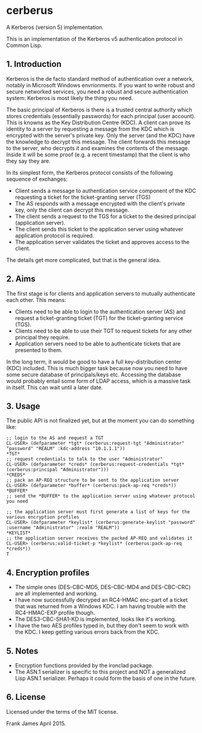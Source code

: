 # cerberus
A Kerberos (version 5) implementation.

This is an implementation of the Kerberos v5 authentication protocol in Common Lisp.

## 1. Introduction
Kerberos is the de facto standard method of authentication over a network, notably in Microsoft Windows envrionments.
If you want to write robust and secure networked services, you need a robust and secure authentication system: Kerberos is
most likely the thing you need.

The basic principal of Kerberos is there is a trusted central authority which stores credentials (essentially passwords)
for each principal (user account). This is knowns as the Key Distribution Centre (KDC). A client can prove its identity to a server by requesting a message from the KDC 
which is encrypted with the server's private key. Only the server (and the KDC) have the knowledge to decrypt this message.
The client forwards this message to the server, who decrypts it and examines the contents of the message. Inside it will be 
some proof (e.g. a recent timestamp) that the client is who they say they are. 

In its simplest form, the Kerberos protocol consists of the following sequence of exchanges:
* Client sends a message to authentication service component of the KDC requesting a ticket for the ticket-granting server (TGS)
* The AS responds with a message encrypted with the client's private key, only the client can decrypt this message.
* The client sends a request to the TGS for a ticket to the desired principal (application server).
* The client sends this ticket to the application server using whatever application protocol is required.
* The application server validates the ticket and approves access to the client.

The details get more complicated, but that is the general idea.

## 2. Aims
The first stage is for clients and application servers to mutually authenticate each other. This means:
* Clients need to be able to login to the authentication server (AS) and request a ticket-granting ticket (TGT) for 
the ticket-granting service (TGS).
* Clients need to be able to use their TGT to request tickets for any other principal they require.
* Application servers need to be able to authenticate tickets that are presented to them.

In the long term, it would be good to have a full key-distribution center (KDC) included. This is much bigger task
because now you need to have some secure database of principals/keys etc. Accessing the database would probably
entail some form of LDAP access, which is a massive task in itself. This can wait until a later date.

## 3. Usage
The public API is not finalized yet, but at the moment you can do something like:

```
;; login to the AS and request a TGT
CL-USER> (defparameter *tgt* (cerberus:request-tgt "Administrator" "password" "REALM" :kdc-address "10.1.1.1"))
*TGT*
;; request credentials to talk to the user "Administrator"
CL-USER> (defparameter *creds* (cerberus:request-credentials *tgt* (cerberus:principal "Administrator")))
*CREDS*
;; pack an AP-REQ structure to be sent to the application server
CL-USER> (defparameter *buffer* (cerberus:pack-ap-req *creds*))
*BUFFER*
;; send the *BUFFER* to the application server using whatever protocol you need

;; the application server must first generate a list of keys for the various encryption profiles
CL-USER> (defparameter *keylist* (cerberus:generate-keylist "password" :username "Administrator" :realm "REALM"))
*KEYLIST*
;; the application server receives the packed AP-REQ and validates it 
CL-USER> (cerberus:valid-ticket-p *keylist* (cerberus:pack-ap-req *creds*))
T

```

## 4. Encryption profiles
* The simple ones (DES-CBC-MD5, DES-CBC-MD4 and DES-CBC-CRC) are all implemented and working.
* I have now successfully decryped an RC4-HMAC enc-part of a ticket that was returned from a Windows KDC. I am having trouble with the RC4-HMAC-EXP profile though.
* The DES3-CBC-SHA1-KD is implemented, looks like it's working. 
* I have the two AES profiles typed in, but they don't seem to work with the KDC. I keep getting various errors back from the KDC.


## 5. Notes
* Encryption functions provided by the ironclad package.
* The ASN.1 serializer is specific to this project and NOT a generalized Lisp ASN.1 serializer. Perhaps it could form
the basis of one in the future.

## 6. License
Licensed under the terms of the MIT license.

Frank James 
April 2015.

